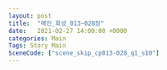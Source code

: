 ```yaml
---
layout: post
title:  "메인_회상_013~028장"
date:   2021-02-27 14:00:00 +0000
categories: Main
Tags: Story Main
SceneCode: ["scene_skip_cp013-028_q1_s10"]
---
```

